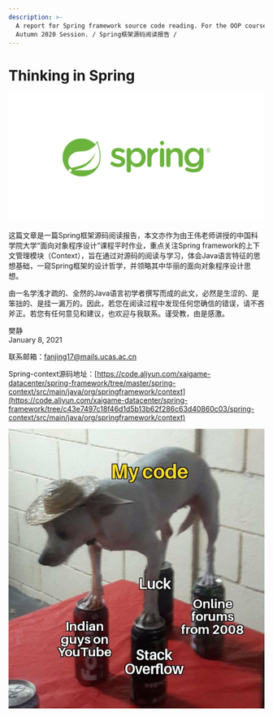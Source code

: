 ```yaml
---
description: >-
  A report for Spring framework source code reading. For the OOP course of UCAS
  Autumn 2020 Session. / Spring框架源码阅读报告 /
---
```


# Thinking in Spring

![](.gitbook/assets/og-spring.png)

这篇文章是一篇Spring框架源码阅读报告，本文亦作为由王伟老师讲授的中国科学院大学“面向对象程序设计”课程平时作业，重点关注Spring framework的上下文管理模块（Context），旨在通过对源码的阅读与学习，体会Java语言特征的思想基础，一窥Spring框架的设计哲学，并领略其中华丽的面向对象程序设计思想。

由一名学浅才疏的、全然的Java语言初学者撰写而成的此文，必然是生涩的、是笨拙的、是挂一漏万的。因此，若您在阅读过程中发现任何您确信的错误，请不吝斧正。若您有任何意见和建议，也欢迎与我联系。谨受教，由是感激。

樊静  
January 8, 2021

  
联系邮箱：fanjing17@mails.ucas.ac.cn

Spring-context源码地址：[https://code.aliyun.com/xaigame-datacenter/spring-framework/tree/master/spring-context/src/main/java/org/springframework/context](https://code.aliyun.com/xaigame-datacenter/spring-framework/tree/c43e7497c18f46d1d5b13b62f286c63d40860c03/spring-context/src/main/java/org/springframework/context)

![](.gitbook/assets/evjvnarueaaphmr.jpg)

